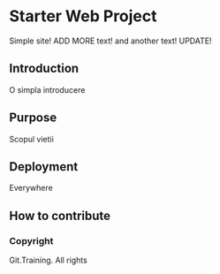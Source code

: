 # Starter Web Project

Simple site! ADD MORE text! and another text! UPDATE!

## Introduction

O simpla introducere

## Purpose

Scopul vietii

## Deployment

Everywhere

## How to contribute

### Copyright

Git.Training. All rights